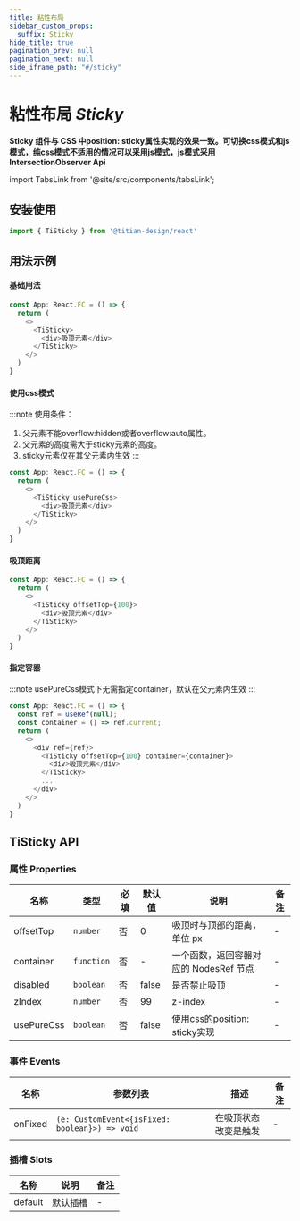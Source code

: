 ```yaml
---
title: 粘性布局
sidebar_custom_props:
  suffix: Sticky
hide_title: true
pagination_prev: null
pagination_next: null
side_iframe_path: "#/sticky"
---
```


# 粘性布局 _Sticky_
**Sticky 组件与 CSS 中position: sticky属性实现的效果一致。可切换css模式和js模式，纯css模式不适用的情况可以采用js模式，js模式采用IntersectionObserver Api**

import TabsLink from '@site/src/components/tabsLink';

<TabsLink id="tisticky-api" />

## 安装使用

```typescript showLineNumbers
import { TiSticky } from '@titian-design/react'
```

## 用法示例

#### 基础用法
```typescript tsx showLineNumbers
const App: React.FC = () => {
  return (
    <>
      <TiSticky>
        <div>吸顶元素</div>
      </TiSticky>
    </>
  )
}
```
#### 使用css模式
:::note 使用条件：
1. 父元素不能overflow:hidden或者overflow:auto属性。
2. 父元素的高度需大于sticky元素的高度。
3. sticky元素仅在其父元素内生效
:::
```typescript tsx showLineNumbers
const App: React.FC = () => {
  return (
    <>
      <TiSticky usePureCss>
        <div>吸顶元素</div>
      </TiSticky>
    </>
  )
}
```

#### 吸顶距离
```typescript tsx showLineNumbers
const App: React.FC = () => {
  return (
    <>
      <TiSticky offsetTop={100}>
        <div>吸顶元素</div>
      </TiSticky>
    </>
  )
}
```

#### 指定容器
:::note
usePureCss模式下无需指定container，默认在父元素内生效
:::

```typescript tsx showLineNumbers
const App: React.FC = () => {
  const ref = useRef(null);
  const container = () => ref.current;
  return (
    <>
      <div ref={ref}>
        <TiSticky offsetTop={100} container={container}>
          <div>吸顶元素</div>
        </TiSticky>
        ...
      </div>
    </>
  )
}
```
## TiSticky API
### 属性 **Properties**

| 名称       | 类型       | 必填 | 默认值 | 说明                                   | 备注 |
| ---------- | ---------- | ---- | ------ | -------------------------------------- | ---- |
| offsetTop  | `number`   | 否   | 0      | 吸顶时与顶部的距离，单位 px            | -    |
| container  | `function` | 否   | -      | 一个函数，返回容器对应的 NodesRef 节点 | -    |
| disabled   | `boolean`  | 否   | false  | 是否禁止吸顶                           | -    |
| zIndex     | `number`   | 否   | 99     | z-index                                | -    |
| usePureCss | `boolean`  | 否   | false  | 使用css的position: sticky实现          | -    |

### 事件 **Events**

| 名称    | 参数列表               | 描述                 | 备注 |
| ------- | ---------------------- | -------------------- | ---- |
| onFixed |  `(e: CustomEvent<{isFixed: boolean}>) => void ` | 在吸顶状态改变是触发 | -    |
### 插槽 **Slots**

| 名称    | 说明     | 备注 |
| ------- | -------- | ---- |
| default | 默认插槽 | -    |
